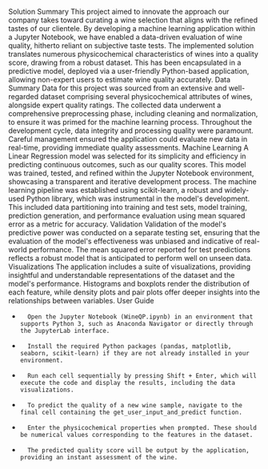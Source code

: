 Solution Summary
This project aimed to innovate the approach our company takes toward curating a wine selection that aligns with the refined tastes of our clientele. By developing a machine learning application within a Jupyter Notebook, we have enabled a data-driven evaluation of wine quality, hitherto reliant on subjective taste tests.
The implemented solution translates numerous physicochemical characteristics of wines into a quality score, drawing from a robust dataset. This has been encapsulated in a predictive model, deployed via a user-friendly Python-based application, allowing non-expert users to estimate wine quality accurately.
Data Summary
Data for this project was sourced from an extensive and well-regarded dataset comprising several physicochemical attributes of wines, alongside expert quality ratings. The collected data underwent a comprehensive preprocessing phase, including cleaning and normalization, to ensure it was primed for the machine learning process.
Throughout the development cycle, data integrity and processing quality were paramount. Careful management ensured the application could evaluate new data in real-time, providing immediate quality assessments.
Machine Learning
A Linear Regression model was selected for its simplicity and efficiency in predicting continuous outcomes, such as our quality scores. This model was trained, tested, and refined within the Jupyter Notebook environment, showcasing a transparent and iterative development process.
The machine learning pipeline was established using scikit-learn, a robust and widely-used Python library, which was instrumental in the model's development. This included data partitioning into training and test sets, model training, prediction generation, and performance evaluation using mean squared error as a metric for accuracy.
Validation
Validation of the model's predictive power was conducted on a separate testing set, ensuring that the evaluation of the model's effectiveness was unbiased and indicative of real-world performance. The mean squared error reported for test predictions reflects a robust model that is anticipated to perform well on unseen data.
Visualizations
The application includes a suite of visualizations, providing insightful and understandable representations of the dataset and the model's performance. Histograms and boxplots render the distribution of each feature, while density plots and pair plots offer deeper insights into the relationships between variables.
User Guide
* 		Open the Jupyter Notebook (WineQP.ipynb) in an environment that supports Python 3, such as Anaconda Navigator or directly through the JupyterLab interface.
* 		Install the required Python packages (pandas, matplotlib, seaborn, scikit-learn) if they are not already installed in your environment.
* 		Run each cell sequentially by pressing Shift + Enter, which will execute the code and display the results, including the data visualizations.
* 		To predict the quality of a new wine sample, navigate to the final cell containing the get_user_input_and_predict function.
* 		Enter the physicochemical properties when prompted. These should be numerical values corresponding to the features in the dataset.
* 		The predicted quality score will be output by the application, providing an instant assessment of the wine.
